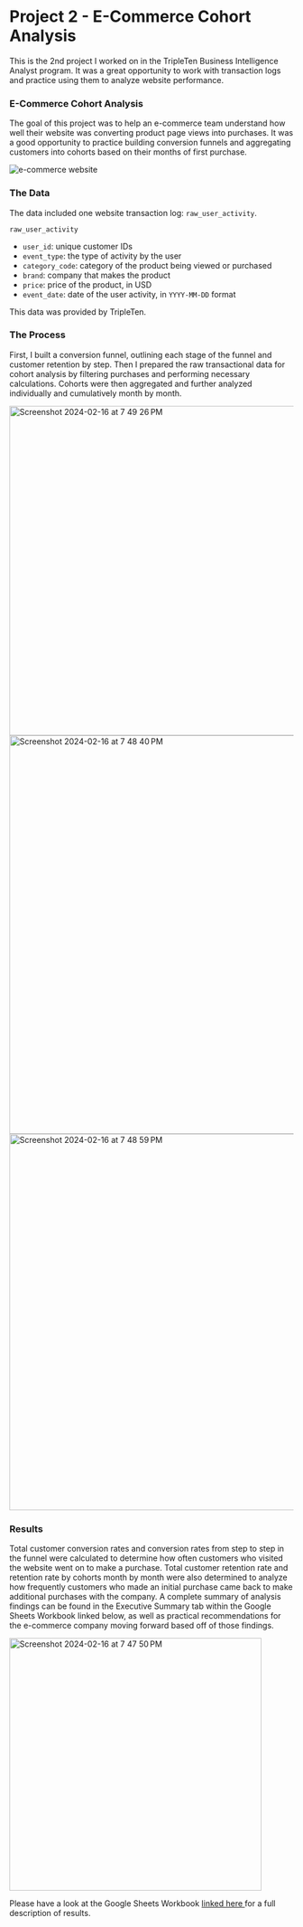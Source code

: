 # Project 2 - E-Commerce Cohort Analysis

This is the 2nd project I worked on in the TripleTen Business Intelligence Analyst program. It was a great opportunity to work with transaction logs and practice using them to analyze website performance.

### E-Commerce Cohort Analysis

The goal of this project was to help an e-commerce team understand how well their website was converting product page views into purchases. It was a good opportunity to practice building conversion funnels and aggregating customers into cohorts based on their months of first purchase.

![e-commerce website](https://github.com/ejdostal/Data_projects_TripleTen/assets/151595335/1b54ddaf-ad88-47f2-ba64-2ae23c5a3d13)

### The Data

The data included one website transaction log: `raw_user_activity`.  
  
`raw_user_activity`
- `user_id`: unique customer IDs
- `event_type`: the type of activity by the user
- `category_code`: category of the product being viewed or purchased
- `brand`: company that makes the product
- `price`: price of the product, in USD
- `event_date`: date of the user activity, in `YYYY-MM-DD` format

This data was provided by TripleTen.

### The Process

First, I built a conversion funnel, outlining each stage of the funnel and customer retention by step. Then I prepared the raw transactional data for cohort analysis by filtering purchases and performing necessary calculations. Cohorts were then aggregated and further analyzed individually and cumulatively month by month.

<img width="583" alt="Screenshot 2024-02-16 at 7 49 26 PM" src="https://github.com/ejdostal/Data_projects_TripleTen/assets/151595335/330ea44d-abe3-407c-9508-0682f31d08d9">

<img width="705" alt="Screenshot 2024-02-16 at 7 48 40 PM" src="https://github.com/ejdostal/Data_projects_TripleTen/assets/151595335/6221ba89-bd7a-42d5-8cb0-1d184fab7b5a">

<img width="666" alt="Screenshot 2024-02-16 at 7 48 59 PM" src="https://github.com/ejdostal/Data_projects_TripleTen/assets/151595335/65ef3b72-0c5b-48b1-ba85-5e99a1f5ab15">


### Results 
Total customer conversion rates and conversion rates from step to step in the funnel were calculated to determine how often customers who visited the website went on to make a purchase. Total customer retention rate and retention rate by cohorts month by month were also determined to analyze how frequently customers who made an initial purchase came back to make additional purchases with the company. A complete summary of analysis findings can be found in the Executive Summary tab within the Google Sheets Workbook linked below, as well as practical recommendations for the e-commerce company moving forward based off of those findings. 

<img width="447" alt="Screenshot 2024-02-16 at 7 47 50 PM" src="https://github.com/ejdostal/Data_projects_TripleTen/assets/151595335/a9516f2e-d934-4ce6-9edc-764e232ee126">


Please have a look at the Google Sheets Workbook [linked here ](https://docs.google.com/spreadsheets/d/1Zt4jZ3kDbDwjamdXg27JpeNK1POlpxEzIytspTWkBwc/edit?usp=sharing)for a full description of results.
